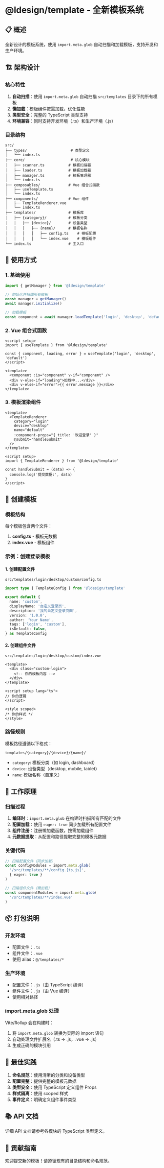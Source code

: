 # @ldesign/template - 全新模板系统

## 📋 概述

全新设计的模板系统，使用 `import.meta.glob` 自动扫描和加载模板，支持开发和生产环境。

## 🏗️ 架构设计

### 核心特性

1. **自动扫描**：使用 `import.meta.glob` 自动扫描 `src/templates` 目录下的所有模板
2. **懒加载**：模板组件按需加载，优化性能
3. **类型安全**：完整的 TypeScript 类型支持
4. **环境兼容**：同时支持开发环境（.ts）和生产环境（.js）

### 目录结构

```
src/
├── types/                    # 类型定义
│   └── index.ts
├── core/                     # 核心模块
│   ├── scanner.ts           # 模板扫描器
│   ├── loader.ts            # 模板加载器
│   ├── manager.ts           # 模板管理器
│   └── index.ts
├── composables/             # Vue 组合式函数
│   ├── useTemplate.ts
│   └── index.ts
├── components/              # Vue 组件
│   ├── TemplateRenderer.vue
│   └── index.ts
├── templates/               # 模板库
│   ├── {category}/          # 模板分类
│   │   ├── {device}/        # 设备类型
│   │   │   ├── {name}/      # 模板名称
│   │   │   │   ├── config.ts    # 模板配置
│   │   │   │   └── index.vue    # 模板组件
└── index.ts                 # 主入口
```

## 🚀 使用方式

### 1. 基础使用

```typescript
import { getManager } from '@ldesign/template'

// 初始化并扫描所有模板
const manager = getManager()
await manager.initialize()

// 加载模板
const component = await manager.loadTemplate('login', 'desktop', 'default')
```

### 2. Vue 组合式函数

```vue
<script setup>
import { useTemplate } from '@ldesign/template'

const { component, loading, error } = useTemplate('login', 'desktop', 'default')
</script>

<template>
  <component :is="component" v-if="component" />
  <div v-else-if="loading">加载中...</div>
  <div v-else-if="error">{{ error.message }}</div>
</template>
```

### 3. 模板渲染组件

```vue
<template>
  <TemplateRenderer
    category="login"
    device="desktop"
    name="default"
    :component-props="{ title: '欢迎登录' }"
    @submit="handleSubmit"
  />
</template>

<script setup>
import { TemplateRenderer } from '@ldesign/template'

const handleSubmit = (data) => {
  console.log('提交数据:', data)
}
</script>
```

## 📝 创建模板

### 模板结构

每个模板包含两个文件：

1. **config.ts** - 模板元数据
2. **index.vue** - 模板组件

### 示例：创建登录模板

#### 1. 创建配置文件

`src/templates/login/desktop/custom/config.ts`

```typescript
import type { TemplateConfig } from '@ldesign/template'

export default {
  name: 'custom',
  displayName: '自定义登录页',
  description: '我的自定义登录页面',
  version: '1.0.0',
  author: 'Your Name',
  tags: ['login', 'custom'],
  isDefault: false,
} as TemplateConfig
```

#### 2. 创建组件文件

`src/templates/login/desktop/custom/index.vue`

```vue
<template>
  <div class="custom-login">
    <!-- 你的模板内容 -->
  </div>
</template>

<script setup lang="ts">
// 你的逻辑
</script>

<style scoped>
/* 你的样式 */
</style>
```

### 路径规则

模板路径遵循以下格式：

```
templates/{category}/{device}/{name}/
```

- `category`: 模板分类（如 login, dashboard）
- `device`: 设备类型（desktop, mobile, tablet）
- `name`: 模板名称（自定义）

## 🔧 工作原理

### 扫描过程

1. **编译时**：`import.meta.glob` 在构建时扫描所有匹配的文件
2. **配置加载**：使用 `eager: true` 同步加载所有配置文件
3. **组件注册**：注册懒加载函数，按需加载组件
4. **元数据提取**：从配置和路径提取完整的模板元数据

### 关键代码

```typescript
// 扫描配置文件（同步加载）
const configModules = import.meta.glob(
  '/src/templates/**/config.{ts,js}',
  { eager: true }
)

// 扫描组件文件（懒加载）
const componentModules = import.meta.glob(
  '/src/templates/**/index.vue'
)
```

## 📦 打包说明

### 开发环境

- 配置文件：`.ts`
- 组件文件：`.vue`
- 使用 alias：`@/templates/*`

### 生产环境

- 配置文件：`.js`（由 TypeScript 编译）
- 组件文件：`.js`（由 Vue 编译）
- 使用相对路径

### import.meta.glob 处理

Vite/Rollup 会在构建时：

1. 将 `import.meta.glob` 转换为实际的 import 语句
2. 自动处理文件扩展名（.ts → .js，.vue → .js）
3. 生成正确的模块引用

## 🎯 最佳实践

1. **命名规范**：使用清晰的分类和设备类型
2. **配置完整**：提供完整的模板元数据
3. **类型安全**：使用 TypeScript 定义组件 Props
4. **样式隔离**：使用 scoped 样式
5. **事件定义**：明确定义组件事件类型

## 📚 API 文档

详细 API 文档请参考各模块的 TypeScript 类型定义。

## 🤝 贡献指南

欢迎提交新的模板！请遵循现有的目录结构和命名规范。

